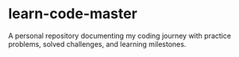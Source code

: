 # learn-code-master
A personal repository documenting my coding journey with practice problems, solved challenges, and learning milestones.
